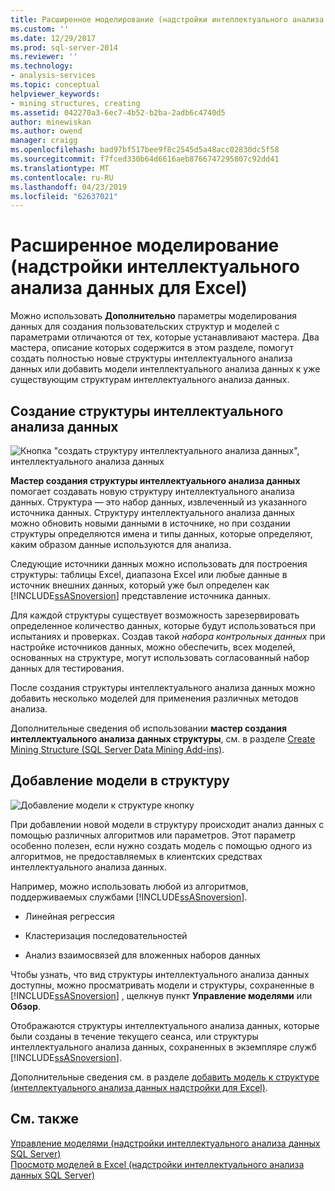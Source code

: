 ```yaml
---
title: Расширенное моделирование (надстройки интеллектуального анализа для Excel данных) | Документация Майкрософт
ms.custom: ''
ms.date: 12/29/2017
ms.prod: sql-server-2014
ms.reviewer: ''
ms.technology:
- analysis-services
ms.topic: conceptual
helpviewer_keywords:
- mining structures, creating
ms.assetid: 042270a3-6ec7-4b52-b2ba-2adb6c4740d5
author: minewiskan
ms.author: owend
manager: craigg
ms.openlocfilehash: bad97bf517bee9f8c2545d5a48acc02830dc5f58
ms.sourcegitcommit: f7fced330b64d6616aeb8766747295807c92dd41
ms.translationtype: MT
ms.contentlocale: ru-RU
ms.lasthandoff: 04/23/2019
ms.locfileid: "62637021"
---
```

# <a name="advanced-modeling-data-mining-add-ins-for-excel"></a>Расширенное моделирование (надстройки интеллектуального анализа данных для Excel)
  Можно использовать **Дополнительно** параметры моделирования данных для создания пользовательских структур и моделей с параметрами отличаются от тех, которые устанавливают мастера. Два мастера, описание которых содержится в этом разделе, помогут создать полностью новые структуры интеллектуального анализа данных или добавить модели интеллектуального анализа данных к уже существующим структурам интеллектуального анализа данных.  
  
## <a name="create-mining-structure"></a>Создание структуры интеллектуального анализа данных  
 ![Кнопка "создать структуру интеллектуального анализа данных", интеллектуального анализа данных](media/dmc-createstruct.gif "кнопка Create Mining Structure, интеллектуального анализа данных")  
  
 **Мастер создания структуры интеллектуального анализа данных** помогает создавать новую структуру интеллектуального анализа данных. Структура — это набор данных, извлеченный из указанного источника данных.  Структуру интеллектуального анализа данных можно обновить новыми данными в источнике, но при создании структуры определяются имена и типы данных, которые определяют, каким образом данные используются для анализа.  
  
 Следующие источники данных можно использовать для построения структуры: таблицы Excel, диапазона Excel или любые данные в источник внешних данных, который уже был определен как [!INCLUDE[ssASnoversion](../includes/ssasnoversion-md.md)] представление источника данных.  
  
 Для каждой структуры существует возможность зарезервировать определенное количество данных, которые будут использоваться при испытаниях и проверках. Создав такой *набора контрольных данных* при настройке источников данных, можно обеспечить, всех моделей, основанных на структуре, могут использовать согласованный набор данных для тестирования.  
  
 После создания структуры интеллектуального анализа данных можно добавить несколько моделей для применения различных методов анализа.  
  
 Дополнительные сведения об использовании **мастер создания интеллектуального анализа данных структуры**, см. в разделе [Create Mining Structure &#40;SQL Server Data Mining Add-ins&#41;](create-mining-structure-sql-server-data-mining-add-ins.md).  
  
## <a name="add-model-to-structure"></a>Добавление модели в структуру  
 ![Добавление модели к структуре кнопку](media/dmc-addmodel.gif "добавления модели к структуре кнопки")  
  
 При добавлении новой модели в структуру происходит анализ данных с помощью различных алгоритмов или параметров. Этот параметр особенно полезен, если нужно создать модель с помощью одного из алгоритмов, не предоставляемых в клиентских средствах интеллектуального анализа данных.  
  
 Например, можно использовать любой из алгоритмов, поддерживаемых службами [!INCLUDE[ssASnoversion](../includes/ssasnoversion-md.md)].  
  
-   Линейная регрессия  
  
-   Кластеризация последовательностей  
  
-   Анализ взаимосвязей для вложенных наборов данных  
  
 Чтобы узнать, что вид структуры интеллектуального анализа данных доступны, можно просматривать модели и структуры, сохраненные в [!INCLUDE[ssASnoversion](../includes/ssasnoversion-md.md)] , щелкнув пункт **Управление моделями** или **Обзор**.  
  
 Отображаются структуры интеллектуального анализа данных, которые были созданы в течение текущего сеанса, или структуры интеллектуального анализа данных, сохраненных в экземпляре служб [!INCLUDE[ssASnoversion](../includes/ssasnoversion-md.md)].  
  
 Дополнительные сведения см. в разделе [добавить модель к структуре &#40;интеллектуального анализа данных надстройки для Excel&#41;](add-model-to-structure-data-mining-add-ins-for-excel.md).  
  
## <a name="see-also"></a>См. также  
 [Управление моделями &#40;надстройки интеллектуального анализа данных SQL Server&#41;](manage-models-sql-server-data-mining-add-ins.md)   
 [Просмотр моделей в Excel &#40;надстройки интеллектуального анализа данных SQL Server&#41;](browsing-models-in-excel-sql-server-data-mining-add-ins.md)  
  
  
